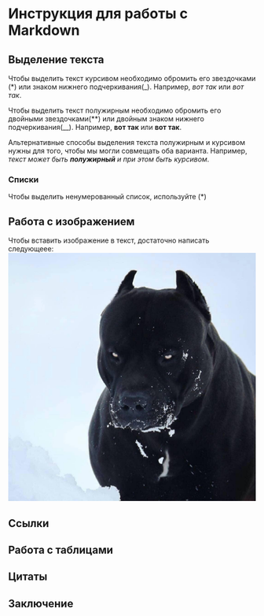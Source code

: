 #  Инструкция для работы с Markdown

## Выделение текста 

Чтобы выделить текст курсивом необходимо обромить его звездочками (*) или знаком нижнего подчеркивания(_). Например, *вот так* или _вот так_.

Чтобы выделить текст полужирным необходимо обромить его двойными звездочками(**) или двойным знаком нижнего подчеркивания(__). Например, **вот так** или __вот так__.

Альтернативные способы выделения текста полужирным и курсивом нужны для того, чтобы мы могли совмещать оба варианта. Например, _текст может быть **полужирный** и при этом быть курсивом_.

### Списки
Чтобы выделить ненумерованный список, используйте (*)
## Работа с изображением

Чтобы вставить изображение в текст, достаточно написать следующеее:![Это киборг!](cyborg.jpg)
## Ссылки

## Работа с таблицами 

##  Цитаты

## Заключение